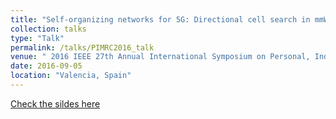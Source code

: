 ```yaml
---
title: "Self-organizing networks for 5G: Directional cell search in mmW networks"
collection: talks
type: "Talk"
permalink: /talks/PIMRC2016_talk
venue: " 2016 IEEE 27th Annual International Symposium on Personal, Indoor, and Mobile Radio Communications (PIMRC)"
date: 2016-09-05
location: "Valencia, Spain"
---
```

[Check the sildes here](http://dengjunquan.github.io/files/sildes/PIMRC2016.pdf)